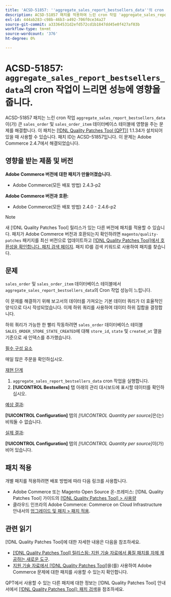 ```yaml
---
title: 'ACSD-51857: ''aggregate_sales_report_bestsellers_data''의 cron 작업이 성능에 영향을 미침'
description: ACSD-51857 패치를 적용하여 느린 cron 작업 'aggregate_sales_report_bestsellers_data'가 큰 'sales_order' 및 'sales_order_item' 데이터베이스 테이블에 영향을 주는 Adobe Commerce 문제를 해결합니다.
exl-id: 444ab283-c98b-46b3-a492-706f0ce34a27
source-git-commit: a33364531d2efd572cd1b1847dd45e0f427af03b
workflow-type: tm+mt
source-wordcount: '376'
ht-degree: 0%

---
```


# ACSD-51857: `aggregate_sales_report_bestsellers_data`의 cron 작업이 느리면 성능에 영향을 줍니다.

ACSD-51857 패치는 느린 cron 작업 `aggregate_sales_report_bestsellers_data`이(가) 큰 `sales_order` 및 `sales_order_item` 데이터베이스 테이블에 영향을 주는 문제를 해결합니다. 이 패치는 [[!DNL Quality Patches Tool (QPT)]](/help/announcements/adobe-commerce-announcements/magento-quality-patches-released-new-tool-to-self-serve-quality-patches.md) 1.1.34가 설치되어 있을 때 사용할 수 있습니다. 패치 ID는 ACSD-51857입니다. 이 문제는 Adobe Commerce 2.4.7에서 해결되었습니다.

## 영향을 받는 제품 및 버전

**Adobe Commerce 버전에 대한 패치가 만들어졌습니다.**

* Adobe Commerce(모든 배포 방법) 2.4.3-p2

**Adobe Commerce 버전과 호환:**

* Adobe Commerce(모든 배포 방법) 2.4.0 - 2.4.6-p2

>[!NOTE]
>
>새 [!DNL Quality Patches Tool] 릴리스가 있는 다른 버전에 패치를 적용할 수 있습니다. 패치가 Adobe Commerce 버전과 호환되는지 확인하려면 `magento/quality-patches` 패키지를 최신 버전으로 업데이트하고 [[!DNL Quality Patches Tool]에서 호환성을 확인합니다. 패치 검색 페이지](https://experienceleague.adobe.com/tools/commerce-quality-patches/index.html). 패치 ID를 검색 키워드로 사용하여 패치를 찾습니다.

## 문제

`sales_order` 및 `sales_order_item` 데이터베이스 테이블에서 `aggregate_sales_report_bestsellers_data`의 Cron 작업 성능이 느립니다.

이 문제를 해결하기 위해 보고서의 데이터를 가져오는 기본 데이터 쿼리가 더 효율적인 양식으로 다시 작성되었습니다. 이제 하위 쿼리를 사용하여 데이터 하위 집합을 결정합니다.

하위 쿼리가 가능한 한 빨리 작동하려면 `sales_order` 데이터베이스 테이블 `SALES_ORDER_STORE_STATE_CREATED`에 대해 `store_id`, `state` 및 `created_at` 열을 기준으로 새 인덱스를 추가했습니다.

<u>필수 구성 요소</u>

매일 많은 주문을 확인하십시오.

<u>재현 단계</u>

1. `aggregate_sales_report_bestsellers_data` cron 작업을 실행합니다.
1. **[!UICONTROL Bestsellers]** 탭 아래의 관리 대시보드에 표시할 데이터를 확인하십시오.

<u>예상 결과</u>:

**[!UICONTROL Configuration]** 탭의 *[!UICONTROL Quantity per source]*&#x200B;은(는) 비워둘 수 없습니다.

<u>실제 결과</u>:

**[!UICONTROL Configuration]** 탭의 *[!UICONTROL Quantity per source]*&#x200B;이(가) 비어 있습니다.

## 패치 적용

개별 패치를 적용하려면 배포 방법에 따라 다음 링크를 사용합니다.

* Adobe Commerce 또는 Magento Open Source 온-프레미스: [!DNL Quality Patches Tool] 가이드의 [[!DNL Quality Patches Tool] > 사용량](https://experienceleague.adobe.com/docs/commerce-operations/tools/quality-patches-tool/usage.html)
* 클라우드 인프라의 Adobe Commerce: Commerce on Cloud Infrastructure 안내서의 [업그레이드 및 패치 > 패치 적용](https://experienceleague.adobe.com/docs/commerce-cloud-service/user-guide/develop/upgrade/apply-patches.html).

## 관련 읽기

[!DNL Quality Patches Tool]에 대한 자세한 내용은 다음을 참조하세요.

* [[!DNL Quality Patches Tool] 릴리스됨: 지원 기술 자료에서 품질 패치를 자체 제공하는 새로운 도구](/help/announcements/adobe-commerce-announcements/magento-quality-patches-released-new-tool-to-self-serve-quality-patches.md).
* [지원 기술 자료에서  [!DNL Quality Patches Tool]](/help/support-tools/patches-available-in-qpt-tool/check-patch-for-magento-issue-with-magento-quality-patches.md)을(를) 사용하여 Adobe Commerce 문제에 대한 패치를 사용할 수 있는지 확인합니다.

QPT에서 사용할 수 있는 다른 패치에 대한 정보는 [!DNL Quality Patches Tool] 안내서에서 [[!DNL Quality Patches Tool]: 패치 검색](https://experienceleague.adobe.com/tools/commerce-quality-patches/index.html)을 참조하세요.

